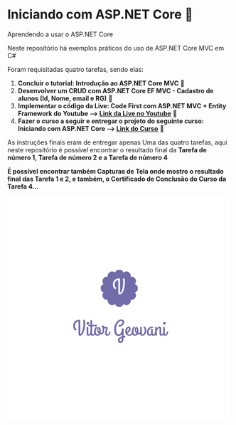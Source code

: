 # Iniciando com ASP.NET Core :open_file_folder:
Aprendendo a usar o ASP.NET Core

Neste repositório há exemplos práticos do uso de ASP.NET Core MVC em C#

Foram requisitadas quatro tarefas, sendo elas:
1. **Concluir o tutorial: Introdução ao ASP.NET Core MVC**  :pushpin:
2. **Desenvolver um CRUD com ASP.NET Core EF MVC - Cadastro de alunos (Id, Nome, email e RG)**  :pushpin:
3. **Implementar o código da Live: Code First com ASP.NET MVC + Entity Framework do Youtube --> [Link da Live no Youtube](https://www.youtube.com/watch?v=KQ3CAUnDaSM
)**  :pushpin:
4. **Fazer o curso a seguir e entregar o projeto do seguinte curso: Iniciando com ASP.NET Core --> [Link do Curso](https://desenvolvedor.io/curso-online-iniciando-com-asp-net-core)**  :pushpin:

As instruções finais eram de entregar apenas Uma das quatro tarefas, aqui neste repositório é possível encontrar o resultado final da **Tarefa de número 1, Tarefa de número 2 e a Tarefa de número 4**

**É possível encontrar também Capturas de Tela onde mostro o resultado final das Tarefa 1 e 2, e também, o Certificado de Conclusão do Curso da Tarefa 4...**

<p align="center">
  <img src="Capturas_de_tela/V.png">
  </p>

